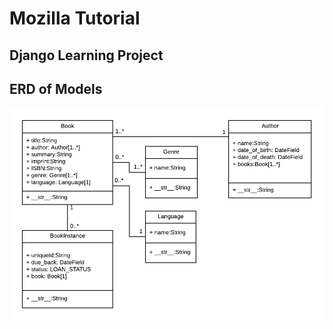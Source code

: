 # Mozilla Tutorial

## Django Learning Project

## ERD of Models
![ERD of Library Project](./static/images/local_library_model_uml.png)
